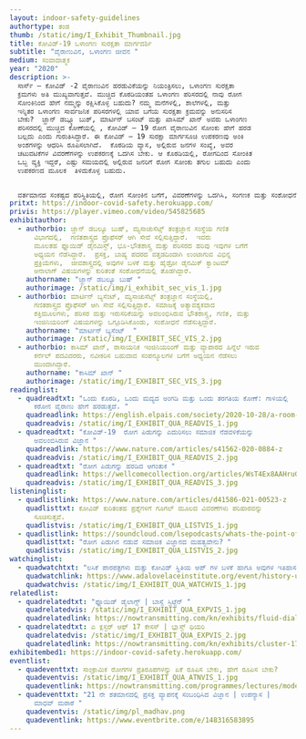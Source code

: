 ```yaml
---
layout: indoor-safety-guidelines
authortype: ತಂಡ
thumb: /static/img/I_Exhibit_Thumbnail.jpg
title: ಕೋವಿಡ್-19 ‌ಒಳಾಂಗಣ ಸುರಕ್ಷತಾ ಮಾರ್ಗದರ್ಶಿ
subtitle: "ವೈರಾಣುವಿನ, ಒಳಾಂಗಣ ಜೀವನ "
medium: ಸಂವಾದಾತ್ಮಕ
year: "2020"
description: >-
  ಸಾರ್ಸ್‌ – ಕೋವಿಡ್‌ -2 ವೈರಾಣುವಿನ ಹರಡುವಿಕೆಯನ್ನು ನಿಯಂತ್ರಿಸಲು, ಒಳಾಂಗಣ ಸುರಕ್ಷತಾ
  ಕ್ರಮಗಳು ಅತಿ ಮುಖ್ಯವಾಗುತ್ತವೆ. ಮುಚ್ಚಿದ ಕೊಠಡಿಯಂತಹ ಒಳಾಂಗಣ ಪರಿಸರದಲ್ಲಿ ನಾವು ರೋಗ
  ಸೋಂಕಿನಿಂದ ಹೇಗೆ ನಮ್ಮನ್ನು ರಕ್ಷಿಸಿಕೊಳ್ಳ ಬಹುದು? ನಮ್ಮ ಮನೆಗಳಲ್ಲಿ, ಶಾಲೆಗಳಲ್ಲಿ, ಮತ್ತು
  ಇನ್ನಿತರ ಒಳಾಂಗಣ ಸಾರ್ವಜನಿಕ ಪರಿಸರಗಳಲ್ಲಿ ಯಾವ ಬಗೆಯ ಸುರಕ್ಷತಾ ಕ್ರಮವನ್ನು ಅನುಸರಿಸ
  ಬೇಕು?  ಜ್ಹಾನ್ ಡಬ್ಲ್ಯೂ ಬುಶ್‌, ಮಾರ್ಟಿನ್‌ ಬಸಂಟ್‌ ಮತ್ತು ಖಾಸಿಮ್‌ ಖಾನ್‌ ಅವರು ಒಳಾಂಗಣ
  ಪರಿಸರದಲ್ಲಿ ಮುಚ್ಚಿದ ಕೋಣೆಯಲ್ಲಿ , ಕೋವಿಡ್‌ – 19 ರೋಗ ವೈರಾಣುವಿನ ಸೋಂಕು ಹೇಗೆ ಹರಡ
  ಬಲ್ಲದು ಎಂದು ಗುರುತಿಸಿದ್ದಾರೆ. ಈ ಕೋವಿಡ್‌ – 19 ಸುರಕ್ಷಾ ಮಾರ್ಗಸೂಚಿ ಉಪಕರಣವು ಅಂಕಿ
  ಅಂಶಗಳನ್ನು ಆಧರಿಸಿ ರೂಪಿಸಲಾಗಿದೆ.  ಕೊಠಡಿಯ ವ್ಯಾಸ, ಅಲ್ಲಿರುವ ಜನಗಳ ಸಂಖ್ಯೆ, ಅವರ
  ಚಟುವಟಿಕೆಗಳ ವಿವರಣೆಗಳನ್ನು ಉಪಕರಣಕ್ಕೆ ಒದಗಿಸ ಬೇಕು. ಆ ಕೊಠಡಿಯಲ್ಲಿ, ರೋಗದಿಂದ ಸೋಂಕಿತ
  ಒಬ್ಬ ವ್ಯಕ್ತಿ ಇದ್ದರೆ, ಎಷ್ಟು ಸಮಯದಲ್ಲಿ ಅಲ್ಲಿರುವ ಜನರಿಗೆ ರೋಗ ಸೋಂಕು ತಗುಲ ಬಹುದು ಎಂದು
  ಉಪಕರಣದ ಮೂಲಕ  ತಿಳಿದುಕೊಳ್ಳ ಬಹುದು.   


  ವರ್ತಮಾನದ ಸಂಕಷ್ಟದ ಪರಿಸ್ಥಿತಿಯಲ್ಲಿ, ರೋಗ ಸೋಂಕಿನ ಬಗೆಗೆ, ವಿವರಣೆಗಳನ್ನು ಒದಗಿಸಿ, ಸಂಗಣಕ ಮತ್ತು ಸಂಶೋಧನೆಯನ್ನು ಆಧರಿಸಿ, ಬಹಳ ಸುಲಭ ರೀತಿಯಲ್ಲಿ ಖಚಿತ ಮಾಹಿತಿಯನ್ನು ಈ ಉಪಕರಣದ ಮೂಲಕ ಪಡೆಯ ಬಹುದಾಗಿದೆ.
pritxt: https://indoor-covid-safety.herokuapp.com/
privis: https://player.vimeo.com/video/545825685
exhibitauthor:
  - authorbio: ಜ್ಹಾನ್‌ ಡಬಲ್ಯೂ ಬುಷ್‌, ಮ್ಯಸಾಚುಸೆಟ್ಸ್‌ ತಂತ್ರಜ್ಞಾನ ಸಂಸ್ಥೆಯ ಗಣಿತ
      ವಿಭಾಗದಲ್ಲಿ,  ಗಣಿತಶಾಸ್ತ್ರದ ಪ್ರೊಫೆಸರ್‌ ಆಗಿ ಸೇವೆ ಸಲ್ಲಿಸುತ್ತಿದ್ದಾರೆ.  ಇವರು
      ಮೂಲತಹ ಫ್ಲೂಯಿಡ್‌ ಡೈನಮಿಸ್ಟ್‌, ಭೂ-ಭೌತಶಾಸ್ತ್ರ ಮತ್ತು ಪರಿಸರದ ಹರಿವು ಇವುಗಳ ಬಗೆಗೆ
      ಅಧ್ಯಯನ ನೆಡೆಸಿದ್ದಾರೆ.  ಪ್ರಸಕ್ತ, ಬಾಹ್ಯ ಪದರದ ವತ್ತಡದಿಂದಾಗಿ ಉಂಟಾಗುವ ವಿಭಿನ್ನ
      ಪ್ರಕ್ರಿಯೆಗಳು,  ಜೀವಶಾಸ್ತ್ರದಲ್ಲಿ ಅವುಗಳ ಬಳಕೆ ಮತ್ತು ಹೈಡ್ರೋ ಡೈನಮಿಕ್‌ ಕ್ವಾಂಟಮ್‌
      ಅನಾಲಾಗ್‌ ವಿಷಯಗಳನ್ನು ಕುರಿತಂತೆ ಸಂಶೋಧನೆಯಲ್ಲಿ ತೊಡಗಿದ್ದಾರೆ.
    authorname: "ಜ್ಹಾನ್‌ ಡಬಲ್ಯೂ ಬುಷ್‌ "
    authorimage: /static/img/i_exhibit_sec_vis_1.jpg
  - authorbio: ಮಾರ್ಟಿನ್‌ ಬ್ಯಸೆಂಟ್, ಮ್ಯಸಾಚುಸೆಟ್ಸ್‌ ತಂತ್ರಜ್ಞಾನ ಸಂಸ್ಥೆಯಲ್ಲಿ,
      ಗಣಿತಶಾಸ್ತ್ರದ ಪ್ರೊಫೆಸರ್‌ ಆಗಿ ಸೇವೆ ಸಲ್ಲಿಸುತ್ತಿದ್ದಾರೆ. ಸಮಾಜಕ್ಕೆ ಅತ್ಯಾವಶ್ಯಕವಾದ
      ಶಕ್ತಿಮೂಲಗಳು, ಪರಿಸರ ಮತ್ತು ಇರುಸರಿಕೆಯನ್ನು ಅವಲಂಭಿಸಿರುವ ಭೌತಶಾಸ್ತ್ರ, ಗಣಿತ, ಮತ್ತು
      ಇಂಜಿನಿಯರಿಂಗ್‌ ವಿಷಯಗಳನ್ನು ಒಗ್ಗೂಡಿಸಿಕೊಂಡು, ಸಂಶೋಧನೆ ನೆಡೆಸುತ್ತಿದ್ದಾರೆ.
    authorname: "ಮಾರ್ಟಿನ್‌ ಬ್ಯಸೆಂಟ್  "
    authorimage: /static/img/I_EXHIBIT_SEC_VIS_2.jpg
  - authorbio: ಕಾಸಿಮ್‌ ಖಾನ್‌, ರಾಸಾಯನಿಕ ಇಂಜಿನಿಯರಿಂಗ್‌ ಮತ್ತು ವ್ಯಾಪಾರದ ಹಿನ್ನೆಲೆ ಇರುವ
      ಕರ್ನೆಲ್‌ ಪದವಿದರರು, ನವೀಕರಿಸ ಬಹುದಾದ ಸಂಪನ್ಮೂಲಗಳ ಬಗೆಗೆ ಅಧ್ಯಯನ ನೆಡೆಸಲು
      ಮುಂದಾಗಿದ್ದಾರೆ.
    authorname: "ಕಾಸಿಮ್‌ ಖಾನ್‌ "
    authorimage: /static/img/I_EXHIBIT_SEC_VIS_3.jpg
readinglist:
  - quadreadtxt: "ಒಂದು ಕೊಠಡಿ, ಒಂದು ಮದ್ಯದ ಅಂಗಡಿ ಮತ್ತು ಒಂದು ತರಗತಿಯ ಕೋಣೆ: ಗಾಳಿಯಲ್ಲಿ
      ಕರೋನ ವೈರಾಣು ಹೇಗೆ ಹರಡುತ್ತದೆ. "
    quadreadlink: https://english.elpais.com/society/2020-10-28/a-room-a-bar-and-a-class-how-the-coronavirus-is-spread-through-the-air.html
    quadreadvis: /static/img/I_EXHIBIT_QUA_READVIS_1.jpg
  - quadreadtxt: "ಕೋವಿಡ್-19‌  ರೋಗ ಪಿಡುಗನ್ನು ಎದುರಿಸಲು ಸಮಾಜಿಕ ನೆಡವಳಿಕೆಯನ್ನು
      ಅವಲಂಬಿಸಿರುವ ವಿಜ್ಞಾನ "
    quadreadlink: https://www.nature.com/articles/s41562-020-0884-z
    quadreadvis: /static/img/I_EXHIBIT_QUA_READVIS_2.jpg
  - quadreadtxt: "ರೋಗ ಪಿಡುಗನ್ನು ಹರಡಿದ ಆಗಂತುಕ "
    quadreadlink: https://wellcomecollection.org/articles/WsT4Ex8AAHruGfXH
    quadreadvis: /static/img/I_EXHIBIT_QUA_READVIS_3.jpg
listeninglist:
  - quadlistlink: https://www.nature.com/articles/d41586-021-00523-z
    quadlisttxt: ಕೋವಿಡ್‌ ಕುರಿತಂತಹ ಪ್ರಶ್ನೆಗಳಿಗೆ ಗೂಗಲ್‌ ಮೂಲದ ವಿವರಣೆಗಳು ಪರಿಹಾರವನ್ನು
      ಸೂಚಿಸುತ್ತವೆ.
    quadlistvis: /static/img/I_EXHIBIT_QUA_LISTVIS_1.jpg
  - quadlistlink: https://soundcloud.com/lsepodcasts/whats-the-point-of-social-science-in-a-pandemic
    quadlisttxt: "ರೋಗ ಪಿಡುಗಿನ ನಡುವೆ ಸಮಾಜಿಕ ವಿಜ್ಞಾನದ ಮಹತ್ವವೇನು? "
    quadlistvis: /static/img/I_EXHIBIT_QUA_LISTVIS_2.jpg
watchinglist:
  - quadwatchtxt: "ಲಸಿಕೆ ಪಾರಪತ್ರಗಳು ಮತ್ತು ಕೋವಿಡ್‌ ಸ್ಥಿತಿಯ ಆಪ್‌ ಗಳ ಬಳಕೆ ಹಾಗೂ ಅವುಗಳ ಇತಿಹಾಸ "
    quadwatchlink: https://www.adalovelaceinstitute.org/event/history-uses-vaccine-passports-covid-status-apps/
    quadwatchvis: /static/img/I_EXHIBIT_QUA_WATCHVIS_1.jpg
relatedlist:
  - quadrelatedtxt: "ಫ್ಲೂಯಿಡ್‌ ಡೈಲಾಗ್ಸ್‌ | ಬಾಸ್ಸೆ ಸ್ಟಿಟ್ಜೆನ್‌ "
    quadrelatedvis: /static/img/I_EXHIBIT_QUA_EXPVIS_1.jpg
    quadrelatedlink: https://nowtransmitting.com/kn/exhibits/fluid-dialogues/
  - quadrelatedtxt: ಎ ಕ್ಲಸ್ಟರ್‌ ಆಫ್‌ 17 ಕೇಸಸ್‌ | ಬ್ಲಾಸ್ಟ್‌ ಥಿಯರಿ
    quadrelatedvis: /static/img/I_EXHIBIT_QUA_EXPVIS_2.jpg
    quadrelatedlink: https://nowtransmitting.com/kn/exhibits/cluster-17-cases/
exhibitembed1: https://indoor-covid-safety.herokuapp.com/
eventlist:
  - quadeventtxt: ಸಾಂಕ್ರಾಮಿಕ ರೋಗಗಳ ಪ್ರತಿರೂಪಗಳನ್ನು ಏಕೆ ರೂಪಿಸ ಬೇಕು, ಹೇಗೆ ರೂಪಿಸ ಬೇಕು?
    quadeventvis: /static/img/I_EXHIBIT_QUA_ATNVIS_1.jpg
    quadeventlink: https://nowtransmitting.com/programmes/lectures/model-infectious-diseases/
  - quadeventtxt: "21 ನೇ ಶತಮಾನದಲ್ಲಿ ಪ್ರಸಕ್ತ ವ್ಯಾಪನಕ್ಕೆ ಸಂಬಂಧಿಸಿದ ವಿಜ್ಞಾನ | ಉಪನ್ಯಾಸ |
      ಮಾಧವ್ ಮರಾಠೆ "
    quadeventvis: /static/img/pl_madhav.png
    quadeventlink: https://www.eventbrite.com/e/148316583895
---
```

